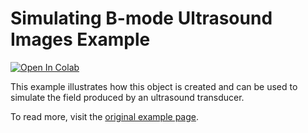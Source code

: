 # Simulating B-mode Ultrasound Images Example

 [![Open In Colab](https://colab.research.google.com/assets/colab-badge.svg)](https://colab.research.google.com/github/waltsims/k-wave-python/blob/master/examples/us_defining_transducer/us_deifining_transducer.ipynb)

This example illustrates how this object is created and can be used to simulate the field produced by an ultrasound transducer.

To read more, visit the [original example page](http://www.k-wave.org/documentation/example_us_defining_transducer.php).